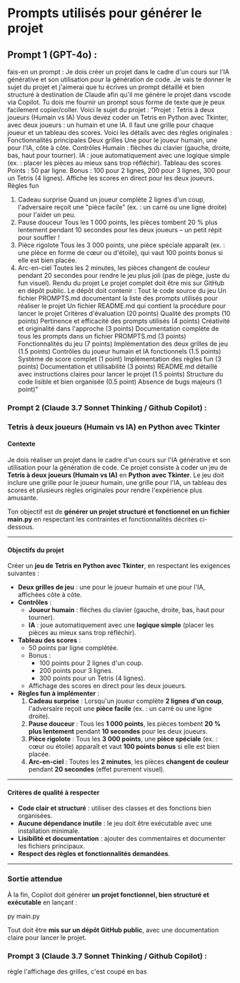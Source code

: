 # Prompts utilisés pour générer le projet

## Prompt 1 (GPT-4o) :

fais-en un prompt :
Je dois créer un projet dans le cadre d'un cours sur l'IA générative et son utilisation pour la génération de code. Je vais te donner le sujet du projet et j'aimerai que tu écrives un prompt détaillé et bien structuré à destination de Claude afin qu'il me génère le projet dans vscode via Copilot. Tu dois me fournir un prompt sous forme de texte que je peux facilement copier/coller.
Voici le sujet du projet : "Projet : Tetris à deux joueurs (Humain vs IA)
Vous devez coder un Tetris en Python avec Tkinter, avec deux joueurs : un humain et
une IA. Il faut une grille pour chaque joueur et un tableau des scores. Voici les détails avec des règles originales :
Fonctionnalités principales
Deux grilles
Une pour le joueur humain, une pour l'IA, côte à côte.
Contrôles
Humain : flèches du clavier (gauche, droite, bas, haut pour tourner).
IA : joue automatiquement avec une logique simple (ex. : placer les pièces au mieux sans trop réfléchir).
Tableau des scores
Points :
50 par ligne.
Bonus : 100 pour 2 lignes, 200 pour 3 lignes, 300 pour un Tetris (4 lignes).
Affiche les scores en direct pour les deux joueurs.
Règles fun
1. Cadeau surprise
Quand un joueur complète 2 lignes d'un coup, l'adversaire reçoit une "pièce facile" (ex. : un carré ou une ligne droite) pour l'aider un peu.
2. Pause douceur
Tous les 1 000 points, les pièces tombent 20 % plus lentement pendant 10 secondes pour les deux joueurs – un petit répit pour souffler !
3. Pièce rigolote
Tous les 3 000 points, une pièce spéciale apparaît (ex. : une pièce en forme de cœur ou d'étoile), qui vaut 100 points bonus si elle est bien placée.
4. Arc-en-ciel
Toutes les 2 minutes, les pièces changent de couleur pendant 20 secondes pour rendre le jeu plus joli (pas de piège, juste du fun visuel).
Rendu du projet
Le projet complet doit être mis sur GitHub en dépôt public.
Le dépôt doit contenir :
Tout le code source du jeu
Un fichier PROMPTS.md documentant la liste des prompts utilisés pour réaliser le projet
Un fichier README.md qui contient la procédure pour lancer le projet
Critères d'évaluation (20 points)
Qualité des prompts (10 points)
Pertinence et efficacité des prompts utilisés (4 points)
Créativité et originalité dans l'approche (3 points)
Documentation complète de tous les prompts dans un fichier PROMPTS.md (3 points)
Fonctionnalités du jeu (7 points)
Implémentation des deux grilles de jeu (1.5 points)
Contrôles du joueur humain et IA fonctionnels (1.5 points)
Système de score complet (1 point)
Implémentation des règles fun (3 points)
Documentation et utilisabilité (3 points)
README.md détaillé avec instructions claires pour lancer le projet (1.5 points)
Structure du code lisible et bien organisée (0.5 point)
Absence de bugs majeurs (1 point)"


### Prompt 2 (Claude 3.7 Sonnet Thinking / Github Copilot) :
 
### **Tetris à deux joueurs (Humain vs IA) en Python avec Tkinter**  

#### **Contexte**  
Je dois réaliser un projet dans le cadre d'un cours sur l'IA générative et son utilisation pour la génération de code. Ce projet consiste à coder un jeu de **Tetris à deux joueurs (Humain vs IA)** en **Python avec Tkinter**. Le jeu doit inclure une grille pour le joueur humain, une grille pour l'IA, un tableau des scores et plusieurs règles originales pour rendre l'expérience plus amusante.  

Ton objectif est de **générer un projet structuré et fonctionnel en un fichier main.py** en respectant les contraintes et fonctionnalités décrites ci-dessous.  

---

#### **Objectifs du projet**  
Créer un **jeu de Tetris en Python avec Tkinter**, en respectant les exigences suivantes :  

- **Deux grilles de jeu** : une pour le joueur humain et une pour l'IA, affichées côte à côte.  
- **Contrôles** :  
  - **Joueur humain** : flèches du clavier (gauche, droite, bas, haut pour tourner).  
  - **IA** : joue automatiquement avec une **logique simple** (placer les pièces au mieux sans trop réfléchir).  
- **Tableau des scores** :  
  - 50 points par ligne complétée.  
  - Bonus :  
    - 100 points pour 2 lignes d'un coup.  
    - 200 points pour 3 lignes.  
    - 300 points pour un Tetris (4 lignes).  
  - Affichage des scores en direct pour les deux joueurs.  
- **Règles fun à implémenter** :  
  1. **Cadeau surprise** : Lorsqu'un joueur complète **2 lignes d'un coup**, l'adversaire reçoit une **pièce facile** (ex. : un carré ou une ligne droite).  
  2. **Pause douceur** : Tous les **1 000 points**, les pièces tombent **20 % plus lentement** pendant **10 secondes** pour les deux joueurs.  
  3. **Pièce rigolote** : Tous les **3 000 points**, une **pièce spéciale** (ex. : cœur ou étoile) apparaît et vaut **100 points bonus** si elle est bien placée.  
  4. **Arc-en-ciel** : Toutes les **2 minutes**, les pièces **changent de couleur** pendant **20 secondes** (effet purement visuel).   

---

#### **Critères de qualité à respecter**  
- **Code clair et structuré** : utiliser des classes et des fonctions bien organisées.  
- **Aucune dépendance inutile** : le jeu doit être exécutable avec une installation minimale.  
- **Lisibilité et documentation** : ajouter des commentaires et documenter les fichiers principaux.  
- **Respect des règles et fonctionnalités demandées**.  

---

### **Sortie attendue**  
À la fin, Copilot doit générer **un projet fonctionnel, bien structuré et exécutable** en lançant :  

py main.py

Tout doit être **mis sur un dépôt GitHub public**, avec une documentation claire pour lancer le projet.


### Prompt 3 (Claude 3.7 Sonnet Thinking / Github Copilot) :

règle l'affichage des grilles, c'est coupé en bas